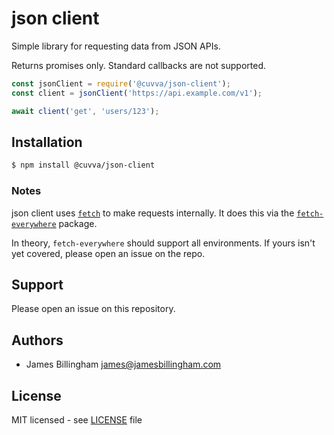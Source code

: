 # json client

Simple library for requesting data from JSON APIs.

Returns promises only. Standard callbacks are not supported.

```js
const jsonClient = require('@cuvva/json-client');
const client = jsonClient('https://api.example.com/v1');

await client('get', 'users/123');
```

## Installation

```bash
$ npm install @cuvva/json-client
```

### Notes

json client uses [`fetch`](https://fetch.spec.whatwg.org) to make requests
internally. It does this via the
[`fetch-everywhere`](https://github.com/lucasfeliciano/fetch-everywhere)
package.

In theory, `fetch-everywhere` should support all environments. If yours isn't
yet covered, please open an issue on the repo.

## Support

Please open an issue on this repository.

## Authors

- James Billingham <james@jamesbillingham.com>

## License

MIT licensed - see [LICENSE](LICENSE) file
